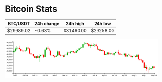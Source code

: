 # Bitcoin Stats

BTC/USDT|24h change|24h high|24h low|
|---|---|---|---|
|$29989.02|-0.63%|$31460.00|$29258.00|

<img src="./chart.svg">
